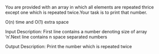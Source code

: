 You are provided with an array in which all elements are repeated thrice except one which is repeated twice.Your task is to print that number.

 

O(n) time and O(1) extra space

Input Description:
First line contains a number denoting size of array ‘n’.Next line contains n space separated numbers

Output Description:
Print the number which is repeated twice